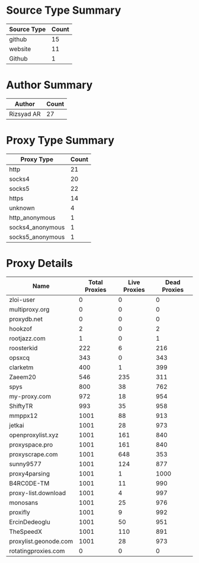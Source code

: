 # Source Type Summary

| Source Type | Count |
|-------------|-------|
| github | 15 |
| website | 11 |
| Github | 1 |


# Author Summary

| Author | Count |
|--------|-------|
| Rizsyad AR | 27 |


# Proxy Type Summary

| Proxy Type | Count |
|------------|-------|
| http | 21 |
| socks4 | 20 |
| socks5 | 22 |
| https | 14 |
| unknown | 4 |
| http_anonymous | 1 |
| socks4_anonymous | 1 |
| socks5_anonymous | 1 |


# Proxy Details

| Name | Total Proxies | Live Proxies | Dead Proxies |
|------|---------------|--------------|---------------|
| zloi-user | 0 | 0 | 0 |
| multiproxy.org | 0 | 0 | 0 |
| proxydb.net | 0 | 0 | 0 |
| hookzof | 2 | 0 | 2 |
| rootjazz.com | 1 | 0 | 1 |
| roosterkid | 222 | 6 | 216 |
| opsxcq | 343 | 0 | 343 |
| clarketm | 400 | 1 | 399 |
| Zaeem20 | 546 | 235 | 311 |
| spys | 800 | 38 | 762 |
| my-proxy.com | 972 | 18 | 954 |
| ShiftyTR | 993 | 35 | 958 |
| mmppx12 | 1001 | 88 | 913 |
| jetkai | 1001 | 28 | 973 |
| openproxylist.xyz | 1001 | 161 | 840 |
| proxyspace.pro | 1001 | 161 | 840 |
| proxyscrape.com | 1001 | 648 | 353 |
| sunny9577 | 1001 | 124 | 877 |
| proxy4parsing | 1001 | 1 | 1000 |
| B4RC0DE-TM | 1001 | 11 | 990 |
| proxy-list.download | 1001 | 4 | 997 |
| monosans | 1001 | 25 | 976 |
| proxifly | 1001 | 9 | 992 |
| ErcinDedeoglu | 1001 | 50 | 951 |
| TheSpeedX | 1001 | 110 | 891 |
| proxylist.geonode.com | 1001 | 28 | 973 |
| rotatingproxies.com | 0 | 0 | 0 |
